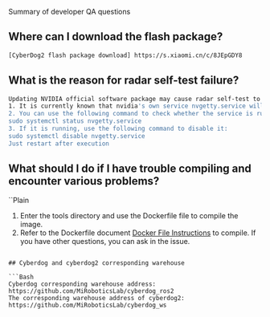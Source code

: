 Summary of developer QA questions

## Where can I download the flash package?

```Bash
[CyberDog2 flash package download] https://s.xiaomi.cn/c/8JEpGDY8
```

## What is the reason for radar self-test failure?

```Bash
Updating NVIDIA official software package may cause radar self-test to fail
1. It is currently known that nvidia's own service nvgetty.service will use the same serial port as the radar, and the two will conflict. We have disabled this service at the factory.
2. You can use the following command to check whether the service is running:
sudo systemctl status nvgetty.service
3. If it is running, use the following command to disable it:
sudo systemctl disable nvgetty.service
Just restart after execution
```

## What should I do if I have trouble compiling and encounter various problems?

``Plain
1. Enter the tools directory and use the Dockerfile file to compile the image.
2. Refer to the Dockerfile document [Docker File Instructions](https://github.com/ESP4Ever/blogs/blob/rolling/docs/en/dockerfile_instructions_en.md) to compile. If you have other questions, you can ask in the issue.
```

## Cyberdog and cyberdog2 corresponding warehouse

```Bash
Cyberdog corresponding warehouse address: https://github.com/MiRoboticsLab/cyberdog_ros2
The corresponding warehouse address of cyberdog2: https://github.com/MiRoboticsLab/cyberdog_ws
```
